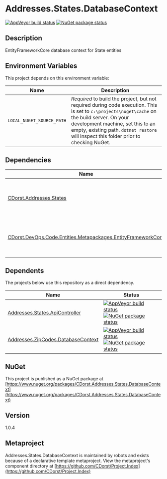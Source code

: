 # Addresses.States.DatabaseContext

[![AppVeyor build status](https://img.shields.io/appveyor/ci/cdorst/addresses-states-databasecontext.svg?label=AppVeyor&style=for-the-badge)](https://ci.appveyor.com/project/cdorst/addresses-states-databasecontext)
[![NuGet package status](https://img.shields.io/nuget/v/CDorst.Addresses.States.DatabaseContext.svg?label=NuGet&style=for-the-badge)](https://www.nuget.org/packages/CDorst.Addresses.States.DatabaseContext)

## Description

EntityFrameworkCore database context for State entities

## Environment Variables

This project depends on this environment variable:

Name | Description
---- | -----------
`LOCAL_NUGET_SOURCE_PATH` | *Required* to build the project, but not required during code execution. This is set to `c:\projects\nuget\cache` on the build server. On your development machine, set this to an empty, existing path. `dotnet restore` will inspect this folder prior to checking NuGet.

## Dependencies

Name | Status
---- | ------
[CDorst.Addresses.States](https://github.com/CDorst/Addresses.States) | [![AppVeyor build status](https://img.shields.io/appveyor/ci/cdorst/addresses-states.svg?label=AppVeyor&style=flat-square)](https://ci.appveyor.com/project/cdorst/addresses-states) [![NuGet package status](https://img.shields.io/nuget/v/CDorst.Addresses.States.svg?label=NuGet&style=flat-square)](https://www.nuget.org/packages/CDorst.Addresses.States)
[CDorst.DevOps.Code.Entities.Metapackages.EntityFrameworkCore](https://github.com/CDorst/DevOps.Code.Entities.Metapackages.EntityFrameworkCore) | [![AppVeyor build status](https://img.shields.io/appveyor/ci/cdorst/devops-code-entities-metapackages-entityframeworkc.svg?label=AppVeyor&style=flat-square)](https://ci.appveyor.com/project/cdorst/devops-code-entities-metapackages-entityframeworkc) [![NuGet package status](https://img.shields.io/nuget/v/CDorst.DevOps.Code.Entities.Metapackages.EntityFrameworkCore.svg?label=NuGet&style=flat-square)](https://www.nuget.org/packages/CDorst.DevOps.Code.Entities.Metapackages.EntityFrameworkCore)

## Dependents

The projects below use this repository as a direct dependency.

Name | Status
---- | ------
[Addresses.States.ApiController](https://github.com/CDorst/Addresses.States.ApiController) | [![AppVeyor build status](https://img.shields.io/appveyor/ci/cdorst/addresses-states-apicontroller.svg?label=AppVeyor&style=flat-square)](https://ci.appveyor.com/project/cdorst/addresses-states-apicontroller) [![NuGet package status](https://img.shields.io/nuget/v/CDorst.Addresses.States.ApiController.svg?label=NuGet&style=flat-square)](https://www.nuget.org/packages/CDorst.Addresses.States.ApiController)
[Addresses.ZipCodes.DatabaseContext](https://github.com/CDorst/Addresses.ZipCodes.DatabaseContext) | [![AppVeyor build status](https://img.shields.io/appveyor/ci/cdorst/addresses-zipcodes-databasecontext.svg?label=AppVeyor&style=flat-square)](https://ci.appveyor.com/project/cdorst/addresses-zipcodes-databasecontext) [![NuGet package status](https://img.shields.io/nuget/v/CDorst.Addresses.ZipCodes.DatabaseContext.svg?label=NuGet&style=flat-square)](https://www.nuget.org/packages/CDorst.Addresses.ZipCodes.DatabaseContext)

## NuGet


This project is published as a NuGet package at [https://www.nuget.org/packages/CDorst.Addresses.States.DatabaseContext](https://www.nuget.org/packages/CDorst.Addresses.States.DatabaseContext)

## Version

1.0.4

## Metaproject

Addresses.States.DatabaseContext is maintained by robots and exists because of a declarative template metaproject. View the metaproject's component directory at [https://github.com/CDorst/Project.Index](https://github.com/CDorst/Project.Index)

